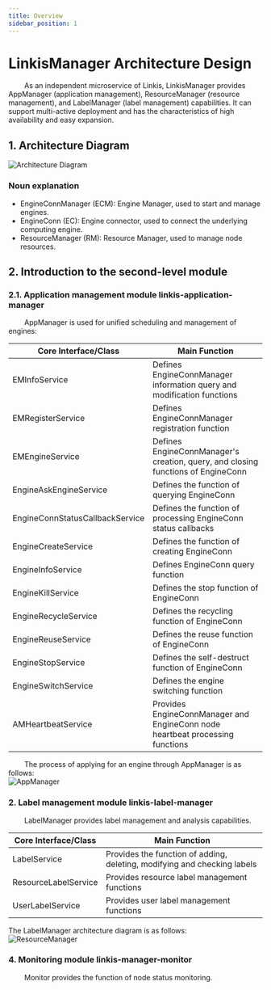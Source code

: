 ```yaml
---
title: Overview
sidebar_position: 1
---
```


LinkisManager Architecture Design
====================
&nbsp;&nbsp;&nbsp;&nbsp;&nbsp;&nbsp;&nbsp;&nbsp;As an independent microservice of Linkis, LinkisManager provides AppManager (application management), ResourceManager (resource management), and LabelManager (label management) capabilities. It can support multi-active deployment and has the characteristics of high availability and easy expansion.  
## 1. Architecture Diagram
![Architecture Diagram](/Images/Architecture/LinkisManager/LinkisManager-01.png)  
### Noun explanation
- EngineConnManager (ECM): Engine Manager, used to start and manage engines.
- EngineConn (EC): Engine connector, used to connect the underlying computing engine.
- ResourceManager (RM): Resource Manager, used to manage node resources.
## 2. Introduction to the second-level module
### 2.1. Application management module linkis-application-manager
&nbsp;&nbsp;&nbsp;&nbsp;&nbsp;&nbsp;&nbsp;&nbsp;AppManager is used for unified scheduling and management of engines:  

| Core Interface/Class | Main Function |
|------------|--------|
|EMInfoService | Defines EngineConnManager information query and modification functions |
|EMRegisterService| Defines EngineConnManager registration function |
|EMEngineService | Defines EngineConnManager's creation, query, and closing functions of EngineConn |
|EngineAskEngineService | Defines the function of querying EngineConn |
|EngineConnStatusCallbackService | Defines the function of processing EngineConn status callbacks |
|EngineCreateService | Defines the function of creating EngineConn |
|EngineInfoService | Defines EngineConn query function |
|EngineKillService | Defines the stop function of EngineConn |
|EngineRecycleService | Defines the recycling function of EngineConn |
|EngineReuseService | Defines the reuse function of EngineConn |
|EngineStopService | Defines the self-destruct function of EngineConn |
|EngineSwitchService | Defines the engine switching function |
|AMHeartbeatService | Provides EngineConnManager and EngineConn node heartbeat processing functions |

&nbsp;&nbsp;&nbsp;&nbsp;&nbsp;&nbsp;&nbsp;&nbsp;The process of applying for an engine through AppManager is as follows:  
![AppManager](/Images/Architecture/LinkisManager/AppManager-01.png)  
### 2. Label management module linkis-label-manager
&nbsp;&nbsp;&nbsp;&nbsp;&nbsp;&nbsp;&nbsp;&nbsp;LabelManager provides label management and analysis capabilities.  

| Core Interface/Class | Main Function |
|------------|--------|
|LabelService | Provides the function of adding, deleting, modifying and checking labels |
|ResourceLabelService | Provides resource label management functions |
|UserLabelService | Provides user label management functions |  
The LabelManager architecture diagram is as follows:  
![ResourceManager](/Images/Architecture/LinkisManager/ResourceManager-01.png)  
### 4. Monitoring module linkis-manager-monitor
&nbsp;&nbsp;&nbsp;&nbsp;&nbsp;&nbsp;&nbsp;&nbsp;Monitor provides the function of node status monitoring.
